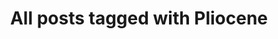 ---
layout: tag
title: "All posts tagged with Pliocene"
permalink: /weblog/tags/pliocene/
taxonomy: Pliocene
---